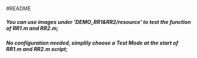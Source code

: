 #README

##### You can use images under 'DEMO_RR1&RR2/resource' to test the function of RR1.m and RR2.m;
##### No configuration needed, simplily choose a Test Mode at the start of RR1.m and RR2.m script;
